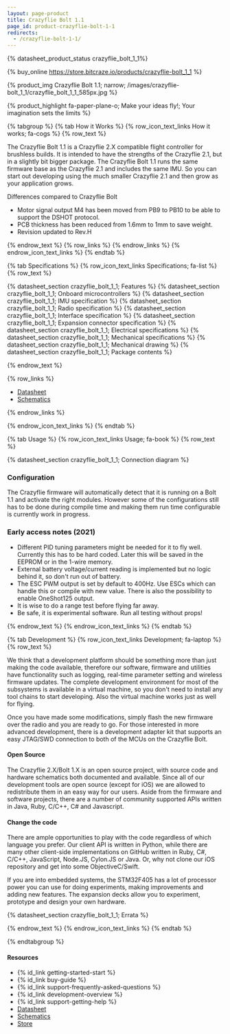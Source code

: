 ```yaml
---
layout: page-product
title: Crazyflie Bolt 1.1
page_id: product-crazyflie-bolt-1-1
redirects:
  - /crazyflie-bolt-1-1/
---
```


{% datasheet_product_status crazyflie_bolt_1_1%}

{% buy_online https://store.bitcraze.io/products/crazyflie-bolt_1_1 %}

{% product_img Crazyflie Bolt 1.1; narrow; /images/crazyflie-bolt_1_1/crazyflie_bolt_1_1_585px.jpg %}

{% product_highlight
fa-paper-plane-o;
Make your ideas fly!; Your imagination sets the limits
%}

{% tabgroup %}
{% tab How it Works %}
{% row_icon_text_links How it works; fa-cogs %}
{% row_text %}

The Crazyflie Bolt 1.1 is a Crazyflie 2.X compatible flight controller for brushless builds. It is intended to have the strengths of the
Crazyflie 2.1, but in a slightly bit bigger package. The Crazyflie Bolt 1.1 runs the same firmware base as the Crazyflie 2.1 and includes 
the same IMU. So you can start out developing using the much smaller Crazyflie 2.1 and then grow as your application grows.

Differences compared to Crazyflie Bolt
* Motor signal output M4 has been moved from PB9 to PB10 to be able to support the DSHOT protocol.
* PCB thickness has been reduced from 1.6mm to 1mm to save weight.
* Revision updated to Rev.H


{% endrow_text %}
{% row_links %}
{% endrow_links %}
{% endrow_icon_text_links %}
{% endtab %}

{% tab Specifications %}
{% row_icon_text_links Specifications; fa-list %}
{% row_text %}

{% datasheet_section crazyflie_bolt_1_1; Features %}
{% datasheet_section crazyflie_bolt_1_1; Onboard microcontrollers %}
{% datasheet_section crazyflie_bolt_1_1; IMU specification %}
{% datasheet_section crazyflie_bolt_1_1; Radio specification %}
{% datasheet_section crazyflie_bolt_1_1; Interface specification %}
{% datasheet_section crazyflie_bolt_1_1; Expansion connector specification %}
{% datasheet_section crazyflie_bolt_1_1; Electrical specifications %}
{% datasheet_section crazyflie_bolt_1_1; Mechanical specifications %}
{% datasheet_section crazyflie_bolt_1_1; Mechanical drawing %}
{% datasheet_section crazyflie_bolt_1_1; Package contents %}

{% endrow_text %}

{% row_links %}

* [Datasheet](/documentation/hardware/crazyflie_bolt_1_1/crazyflie_bolt_1_1-datasheet.pdf)
* [Schematics](/documentation/hardware/crazyflie_bolt_1_1/crazyflie_bolt_1_1_revh.pdf)

{% endrow_links %}

{% endrow_icon_text_links %}
{% endtab %}

{% tab Usage %}
{% row_icon_text_links Usage; fa-book %}
{% row_text %}

{% datasheet_section crazyflie_bolt_1_1; Connection diagram %}

### Configuration

The Crazyflie firmware will automatically detect that it is running on a Bolt 1.1 and activate the right modules. However some of the configurations still has to be done during compile time and making them run time configurable is currently work in progress.

### Early access notes (2021)
* Different PID tuning parameters might be needed for it to fly well. Currently this has to be hard coded. Later this will be saved in the EEPROM or in the 1-wire memory.
* External battery voltage/current reading is implemented but no logic behind it, so don't run out of battery.
* The ESC PWM output is set by default to 400Hz. Use ESCs which can handle this or compile with new value. There is also the possibility to enable OneShot125 output.
* It is wise to do a range test before flying far away.
* Be safe, it is experimental software. Run all testing without props!

{% endrow_text %}
{% endrow_icon_text_links %}
{% endtab %}


{% tab Development %}
{% row_icon_text_links Development;  fa-laptop %}
{% row_text %}

We think that a development platform should be something more than
just making the code available, therefore our software, firmware
and utilities have functionality such as logging, real-time parameter setting and
wireless firmware updates. The complete development environment for
most of the subsystems is available in a virtual machine, so you
don't need to install any tool chains to start developing. Also the
virtual machine works just as well for flying.

Once you have made some modifications, simply flash the new firmware
over the radio and you are ready to go.
For those interested in more advanced development, there is a
development adapter kit that supports an easy JTAG/SWD connection to
both of the MCUs on the Crazyflie Bolt.

#### Open Source

The Crazyflie 2.X/Bolt 1.X is an open source project, with source code and
hardware schematics both documented and available.
Since all of our development tools are open source (except for iOS) we are
allowed to redistribute them in an easy way for our users. Aside from the
firmware and software projects, there are a number of community
supported APIs written in Java, Ruby, C/C++, C# and Javascript.

#### Change the code

There are ample opportunities to play with the code regardless of which language you prefer.
Our client API is written in Python, while there are many other client-side implementations on GitHub written
in Ruby, C#, C/C++, JavaScript, Node.JS, Cylon.JS or Java.
Or, why not clone our iOS repository and get into some ObjectiveC/Swift.

If you are into embedded systems, the STM32F405 has a lot of processor power you can use for doing experiments, making improvements and adding new features. The expansion decks allow you to experiment, prototype and design your own hardware.

{% datasheet_section crazyflie_bolt_1_1; Errata %}

{% endrow_text %}
{% endrow_icon_text_links %}
{% endtab %}

{% endtabgroup %}

#### Resources

- {% id_link getting-started-start %}
- {% id_link buy-guide %}
- {% id_link support-frequently-asked-questions %}
- {% id_link development-overview %}
- {% id_link support-getting-help %}
- [Datasheet](/documentation/hardware/crazyflie_bolt_1_1/crazyflie_bolt_1_1-datasheet.pdf)
- [Schematics](/documentation/hardware/crazyflie_bolt_1_1/crazyflie_bolt_1_1_revh.pdf)
- [Store](https://store.bitcraze.io/products/crazyflie-bolt_1_1)
